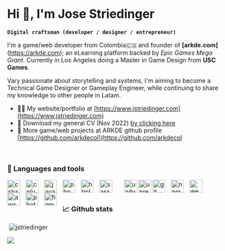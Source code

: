 # Hi 👋, I'm Jose Striedinger 
**`Digital craftsman (developer / designer / entrepreneur)`**

I'm a game/web developer from Colombia:colombia: and founder of **[arkde.com]**(https://arkde.com); an eLearning platform backed by *Epic Games Mega Grant*. Currently in Los Angeles doing a Master in Game Design from **USC Games**.

Vary passionate about storytelling and systems, I'm aiming to become a Technical Game Designer or Gameplay Engineer, while continuing to share my knowledge to other people in Latam.

- 👨‍💻 My website/portfolio at [https://www.jstriedinger.com](https://www.jstriedinger.com)
- 📄 Download my general CV (Nov 2022) [by clicking here](https://www.jstriedinger.com/wp-content/uploads/2022/11/CV-jose.pdf)
- :space_invader: More game/web projects at ARKDE github profile [https://github.com/arkdecol](https://github.com/arkdecol
<br/> 

### :wrench: Languages and tools
<img align="left" alt="csharp" width="30px" style="padding-right:10px;" src="https://cdn.jsdelivr.net/gh/devicons/devicon/icons/csharp/csharp-plain.svg"/>
<img align="left" alt="cplusplus" width="30px" style="padding-right:10px;" src="https://cdn.jsdelivr.net/gh/devicons/devicon/icons/cplusplus/cplusplus-plain.svg"/>
<img align="left" alt="javascript" width="30px" style="padding-right:10px;" src="https://cdn.jsdelivr.net/gh/devicons/devicon/icons/javascript/javascript-original.svg"/>
<img align="left" alt="php" width="30px" style="padding-right:10px;" src="https://cdn.jsdelivr.net/gh/devicons/devicon/icons/php/php-plain.svg"/>
<img align="left" alt="html" width="30px" style="padding-right:10px;" src="https://cdn.jsdelivr.net/gh/devicons/devicon/icons/html5/html5-plain-wordmark.svg"/>
<img align="left" alt="sass" width="30px" style="padding-right:25px;" src="https://cdn.jsdelivr.net/gh/devicons/devicon/icons/sass/sass-original.svg"/>
<!-- Tools -->
<picture>
 <source align="left" alt="unity" width="30px" media="(prefers-color-scheme: dark)" srcset="https://raw.githubusercontent.com/jstriedinger/jstriedinger/main/unity-whitelogo.svg">
 <img align="left" alt="unity" width="30px" src="https://cdn.jsdelivr.net/gh/devicons/devicon/icons/unity/unity-original.svg">
</picture>
<picture>
 <source align="left" alt="unreal engine" width="30px" media="(prefers-color-scheme: dark)" srcset="https://raw.githubusercontent.com/jstriedinger/jstriedinger/main/unrealengine-white.svg">
 <img align="left" alt="unreal engine" width="30px" src="https://cdn.jsdelivr.net/gh/devicons/devicon/icons/unrealengine/unrealengine-original.svg">
</picture>
<img align="left" alt="git" width="30px" style="padding-right:10px;" src="https://cdn.jsdelivr.net/gh/devicons/devicon/icons/git/git-plain.svg"/>
<img align="left" alt="npm" width="30px" style="padding-right:10px;" src="https://cdn.jsdelivr.net/gh/devicons/devicon/icons/npm/npm-original-wordmark.svg"/>
<img align="left" alt="webpack" width="30px" style="padding-right:10px;" src="https://cdn.jsdelivr.net/gh/devicons/devicon/icons/webpack/webpack-original.svg"/>
<img align="left" alt="aws" width="30px" style="padding-right:10px;" src="https://cdn.jsdelivr.net/gh/devicons/devicon/icons/amazonwebservices/amazonwebservices-original.svg"/>
<!-- Design: figma, ui, adobe -->
<img align="left" alt="photoshop" width="30px" style="padding-right:10px;" src="https://cdn.jsdelivr.net/gh/devicons/devicon/icons/photoshop/photoshop-line.svg"/>
<img align="left" alt="figma" width="30px" style="padding-right:10px;" src="https://cdn.jsdelivr.net/gh/devicons/devicon/icons/figma/figma-original.svg"/>
<br><br>

### :chart_with_upwards_trend: Github stats
<p>&nbsp;<img align="center" src="https://github-readme-stats.vercel.app/api?username=jstriedinger&show_icons=true&locale=en&count_private=true&theme=transparent&hide=stars" alt="jstriedinger" /></p>
<img src="https://github-readme-stats.vercel.app/api/top-langs?username=jstriedinger&layout=compact&theme=transparent"/>




<!--
**jstriedinger/jstriedinger** is a ✨ _special_ ✨ repository because its `README.md` (this file) appears on your GitHub profile.

Here are some ideas to get you started:

- 🔭 I’m currently working on ...
- 🌱 I’m currently learning ...
- 👯 I’m looking to collaborate on ...
- 🤔 I’m looking for help with ...
- 💬 Ask me about ...
- 📫 How to reach me: ...
- 😄 Pronouns: ...
- ⚡ Fun fact: ...
-->

